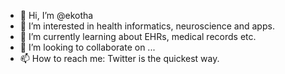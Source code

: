 - 👋 Hi, I’m @ekotha
- 👀 I’m interested in health informatics, neuroscience and apps. 
- 🌱 I’m currently learning about EHRs, medical records etc. 
- 💞️ I’m looking to collaborate on ...
- 📫 How to reach me: Twitter is the quickest way.  

<!---
ekotha/ekotha is a ✨ special ✨ repository because its `README.md` (this file) appears on your GitHub profile.
You can click the Preview link to take a look at your changes.
--->
